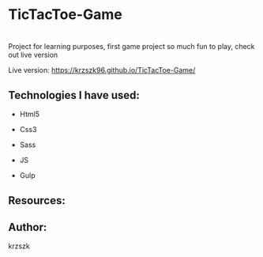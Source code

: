 # TicTacToe-Game

#

Project for learning purposes, first game project
so much fun to play, check out live version



Live version: https://krzszk96.github.io/TicTacToe-Game/



## Technologies I have used:



* Html5

* Css3

* Sass

* JS

* Gulp


## Resources:

## Author:

krzszk
